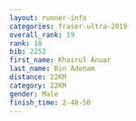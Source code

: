 ```yaml
---
layout: runner-info 
categories: fraser-ultra-2019 
overall_rank: 19
rank: 18
bib: 2252
first_name: Khairul Anuar
last_name: Bin Adenam
distance: 22KM
category: 22KM
gender: Male
finish_time: 2-48-50
---
```

